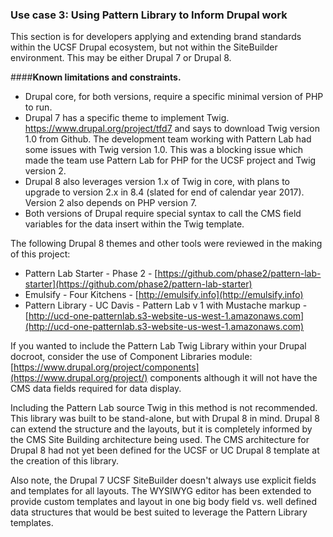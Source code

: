 ### Use case 3: Using Pattern Library to Inform Drupal work

This section is for developers applying and extending brand standards within the UCSF Drupal ecosystem, but not within the SiteBuilder environment. This may be either Drupal 7 or Drupal 8.

####**Known limitations and constraints.**

* Drupal core, for both versions, require a specific minimal version of PHP to run.
* Drupal 7 has a specific theme to implement Twig. https://www.drupal.org/project/tfd7 and says to download Twig version 1.0 from Github. The development team working with Pattern Lab had some issues with Twig version 1.0. This was a blocking issue which made the team use Pattern Lab for PHP for the UCSF project and Twig version 2.
* Drupal 8 also leverages version 1.x of Twig in core, with plans to upgrade to version 2.x in 8.4 (slated for end of calendar year 2017). Version 2 also depends on PHP version 7.
* Both versions of Drupal require special syntax to call the CMS field variables for the data insert within the Twig template.

The following Drupal 8 themes and other tools were reviewed in the making of this project:

* Pattern Lab Starter - Phase 2 - [https://github.com/phase2/pattern-lab-starter](https://github.com/phase2/pattern-lab-starter)
* Emulsify - Four Kitchens  - [http://emulsify.info](http://emulsify.info)
* Pattern Library - UC Davis - Pattern Lab v 1 with Mustache markup - [http://ucd-one-patternlab.s3-website-us-west-1.amazonaws.com](http://ucd-one-patternlab.s3-website-us-west-1.amazonaws.com) 


If you wanted to include the Pattern Lab Twig Library within your Drupal docroot, consider the use of Component Libraries module: [https://www.drupal.org/project/components](https://www.drupal.org/project/) components although it will not have the CMS data fields required for data display.

Including the Pattern Lab source Twig in this method is not recommended. This library was built to be stand-alone, but with Drupal 8 in mind. Drupal 8 can extend the structure and the layouts, but it is completely informed by the CMS Site Building architecture being used. The CMS architecture for Drupal 8 had not yet been defined for the UCSF or UC Drupal 8 template at the creation of this library. 

Also note, the Drupal 7 UCSF SiteBuilder doesn't always use explicit fields and templates for all layouts. The WYSIWYG editor has been extended to provide custom templates and layout in one big body field vs. well defined data structures that would be best suited to leverage the Pattern Library templates.


